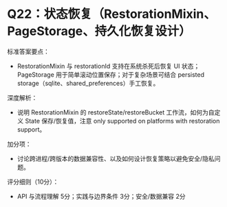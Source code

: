 # Q22：状态恢复（RestorationMixin、PageStorage、持久化恢复设计）

标准答案要点：
- RestorationMixin 与 restorationId 支持在系统杀死后恢复 UI 状态；PageStorage 用于简单滚动位置保存；对于复杂场景可结合 persisted storage（sqlite、shared_preferences）手工恢复。

深度解析：
- 说明 RestorationMixin 的 restoreState/restoreBucket 工作流，如何为自定义 State 保存/恢复值，注意 only supported on platforms with restoration support。

加分项：
- 讨论跨进程/跨版本的数据兼容性、以及如何设计恢复策略以避免安全/隐私问题。

评分细则（10分）：
- API 与流程理解 5分；实践与边界条件 3分；安全/数据兼容 2分

